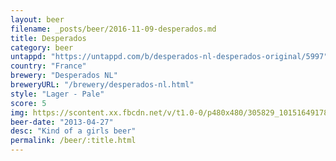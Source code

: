 ```yaml
---
layout: beer
filename: _posts/beer/2016-11-09-desperados.md
title: Desperados
category: beer
untappd: "https://untappd.com/b/desperados-nl-desperados-original/5997"
country: "France"
brewery: "Desperados NL"
breweryURL: "/brewery/desperados-nl.html"
style: "Lager - Pale"
score: 5
img: https://scontent.xx.fbcdn.net/v/t1.0-0/p480x480/305829_10151649178053745_1663963670_n.jpg?oh=3dd911f4658c00f1173fe4424d8c7fff&oe=5A04FD37
beer-date: "2013-04-27"
desc: "Kind of a girls beer"
permalink: /beer/:title.html
---
```

